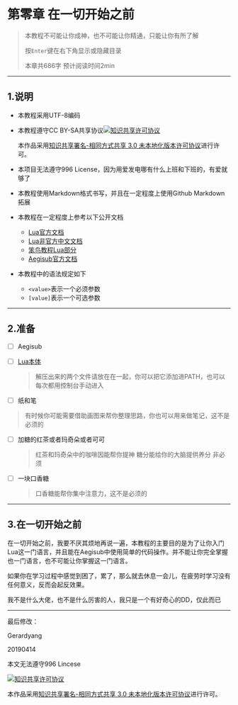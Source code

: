# 第零章 在一切开始之前
> 本教程不可能让你成神，也不可能让你精通，只能让你有所了解
>
> 按`Enter`键在右下角显示或隐藏目录
>
> 本章共686字 预计阅读时间2min

---

<!-- toc -->

## 1.说明
- 本教程采用UTF-8编码

- 本教程遵守CC BY-SA共享协议<a rel="license" href="http://creativecommons.org/licenses/by-sa/3.0/"><img alt="知识共享许可协议" style="border-width:0" src="https://i.creativecommons.org/l/by-sa/3.0/88x31.png" /></a>

    本作品采用[知识共享署名-相同方式共享 3.0 未本地化版本许可协议](http://creativecommons.org/licenses/by-sa/3.0/)进行许可。

- 本项目无法遵守996 License，因为用爱发电哪有什么上班和下班的，有爱就够了

- 本教程使用Markdown格式书写，并且在一定程度上使用Github Markdown拓展

- 本教程在一定程度上参考以下公开文档
    - [Lua官方文档](http://www.lua.org/manual/5.3/)
    - [Lua非官方中文文档](http://www.runoob.com/manual/lua53doc/)
    - [笨鸟教程Lua部分](http://www.runoob.com/lua/)
    - [Aegisub官方文档](http://docs.aegisub.org/3.2/Main_Page/)
    
- 本教程中的语法规定如下
    - `<value>`表示一个必须参数
    - `[value]`表示一个可选参数

---
## 2.准备
- [ ] Aegisub


- [ ] [Lua本体](http://gerardyang.hk.ufileos.com/LuaDist.tar.xz)

  > 解压出来的两个文件请放在在一起，你可以把它添加进PATH，也可以每次都用控制台手动进入

- [ ]  纸和笔

  > 有时候你可能需要借助画图来帮你整理思路，你也可以用来做笔记，这不是必须的

- [ ] 加糖的红茶或者玛奇朵或者可可
  > 红茶和玛奇朵中的咖啡因能帮你提神
  > 糖分能给你的大脑提供养分
  > 非必须

- [ ] 一块口香糖

  > 口香糖能帮你集中注意力，这不是必须的

---
## 3.在一切开始之前
在一切开始之前，我要不厌其烦地再说一遍，本教程的主要目的是为了让你入门Lua这一门语言，并且能在Aegisub中使用简单的代码操作。并不能让你完全掌握也一门语言，也不可能让你掌握这一门语言。

如果你在学习过程中感觉到困了，累了，那么就去休息一会儿，在疲劳时学习没有任何意义，反而会起反效果。

我不是什么大佬，也不是什么厉害的人，我只是一个有好奇心的DD，仅此而已

---
最后修改：

Gerardyang

20190414

本文无法遵守996 Lincese

<a rel="license" href="http://creativecommons.org/licenses/by-sa/3.0/"><img alt="知识共享许可协议" style="border-width:0" src="https://i.creativecommons.org/l/by-sa/3.0/88x31.png" /></a>

本作品采用[知识共享署名-相同方式共享 3.0 未本地化版本许可协议](http://creativecommons.org/licenses/by-sa/3.0/)进行许可。